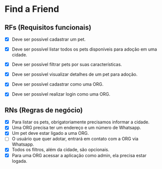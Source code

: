 # Find a Friend

## RFs (Requisitos funcionais)
- [x] Deve ser possivel cadastrar um pet. 
- [x] Deve ser possível listar todos os pets disponíveis para adoção em uma cidade.
- [x] Deve ser possível filtrar pets por suas características.
- [x] Deve ser possível visualizar detalhes de um pet para adoção.
- [x] Deve ser possível cadastrar como uma ORG.
- [x] Deve ser possível realizar login como uma ORG.


## RNs (Regras de negócio)
- [x] Para listar os pets, obrigatoriamente precisamos informar a cidade.
- [x] Uma ORG precisa ter um endereço e um número de Whatsapp.
- [x] Um pet deve estar ligado a uma ORG.
- [ ] O usuário que quer adotar, entrará em contato com a ORG via Whatsapp.
- [x] Todos os filtros, além da cidade, são opcionais.
- [x] Para uma ORG acessar a aplicação como admin, ela precisa estar logada.
